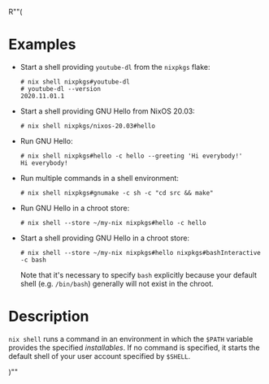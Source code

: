 R""(

# Examples

* Start a shell providing `youtube-dl` from the `nixpkgs` flake:

  ```console
  # nix shell nixpkgs#youtube-dl
  # youtube-dl --version
  2020.11.01.1
  ```

* Start a shell providing GNU Hello from NixOS 20.03:

  ```console
  # nix shell nixpkgs/nixos-20.03#hello
  ```

* Run GNU Hello:

  ```console
  # nix shell nixpkgs#hello -c hello --greeting 'Hi everybody!'
  Hi everybody!
  ```

* Run multiple commands in a shell environment:

  ```console
  # nix shell nixpkgs#gnumake -c sh -c "cd src && make"
  ```

* Run GNU Hello in a chroot store:

  ```console
  # nix shell --store ~/my-nix nixpkgs#hello -c hello
  ```

* Start a shell providing GNU Hello in a chroot store:

  ```console
  # nix shell --store ~/my-nix nixpkgs#hello nixpkgs#bashInteractive -c bash
  ```

  Note that it's necessary to specify `bash` explicitly because your
  default shell (e.g. `/bin/bash`) generally will not exist in the
  chroot.

# Description

`nix shell` runs a command in an environment in which the `$PATH` variable
provides the specified *installables*. If no command is specified, it starts the
default shell of your user account specified by `$SHELL`.

)""
